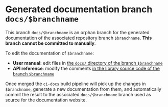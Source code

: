 # Generated documentation branch `docs/$branchname`

This branch `docs/$branchname` is an orphan branch for the generated documentation of the associated repository branch `$branchname`. **This branch cannot be committed to manually**.

To edit the documentation of `$branchname`:

- **User manual**: edit files in [the `docs/` directory of the branch `$branchname`](https://github.com/microsoft/MixedReality-WebRTC/tree/$branchname/docs)
- **API reference**: modify the comments [in the library source code of the branch `$branchname`](https://github.com/microsoft/MixedReality-WebRTC/tree/$branchname/libs)

Once merged the `ci-docs` build pipeline will pick up the changes in `$branchname`, generate a new documentation from them, and automatically commit the result to the associated `docs/$branchname` branch used as source for the documentation website.